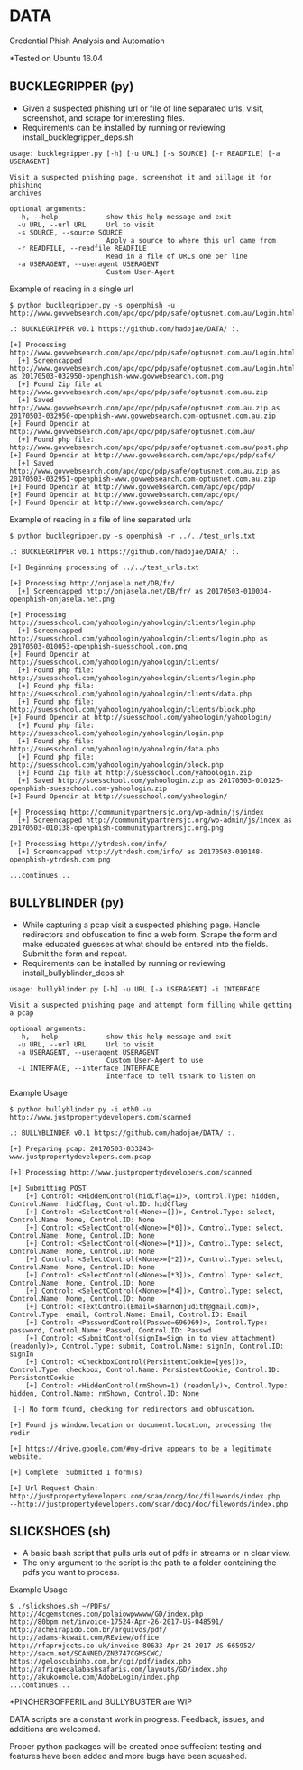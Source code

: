 # DATA
Credential Phish Analysis and Automation

*Tested on Ubuntu 16.04

## BUCKLEGRIPPER (py)
  - Given a suspected phishing url or file of line separated urls, visit, screenshot, and scrape for interesting files.
  - Requirements can be installed by running or reviewing install_bucklegripper_deps.sh
```
usage: bucklegripper.py [-h] [-u URL] [-s SOURCE] [-r READFILE] [-a USERAGENT]

Visit a suspected phishing page, screenshot it and pillage it for phishing
archives

optional arguments:
  -h, --help            show this help message and exit
  -u URL, --url URL     Url to visit
  -s SOURCE, --source SOURCE
                        Apply a source to where this url came from
  -r READFILE, --readfile READFILE
                        Read in a file of URLs one per line
  -a USERAGENT, --useragent USERAGENT
                        Custom User-Agent
```

Example of reading in a single url
```
$ python bucklegripper.py -s openphish -u http://www.govwebsearch.com/apc/opc/pdp/safe/optusnet.com.au/Login.html 

.: BUCKLEGRIPPER v0.1 https://github.com/hadojae/DATA/ :.

[+] Processing http://www.govwebsearch.com/apc/opc/pdp/safe/optusnet.com.au/Login.html
  [+] Screencapped http://www.govwebsearch.com/apc/opc/pdp/safe/optusnet.com.au/Login.html as 20170503-032950-openphish-www.govwebsearch.com.png
  [+] Found Zip file at http://www.govwebsearch.com/apc/opc/pdp/safe/optusnet.com.au.zip
  [+] Saved http://www.govwebsearch.com/apc/opc/pdp/safe/optusnet.com.au.zip as 20170503-032950-openphish-www.govwebsearch.com-optusnet.com.au.zip
[+] Found Opendir at http://www.govwebsearch.com/apc/opc/pdp/safe/optusnet.com.au/
  [+] Found php file: http://www.govwebsearch.com/apc/opc/pdp/safe/optusnet.com.au/post.php
[+] Found Opendir at http://www.govwebsearch.com/apc/opc/pdp/safe/
  [+] Saved http://www.govwebsearch.com/apc/opc/pdp/safe/optusnet.com.au.zip as 20170503-032951-openphish-www.govwebsearch.com-optusnet.com.au.zip
[+] Found Opendir at http://www.govwebsearch.com/apc/opc/pdp/
[+] Found Opendir at http://www.govwebsearch.com/apc/opc/
[+] Found Opendir at http://www.govwebsearch.com/apc/
```

Example of reading in a file of line separated urls
```
$ python bucklegripper.py -s openphish -r ../../test_urls.txt

.: BUCKLEGRIPPER v0.1 https://github.com/hadojae/DATA/ :.

[+] Beginning processing of ../../test_urls.txt

[+] Processing http://onjasela.net/DB/fr/
  [+] Screencapped http://onjasela.net/DB/fr/ as 20170503-010034-openphish-onjasela.net.png

[+] Processing http://suesschool.com/yahoologin/yahoologin/clients/login.php
  [+] Screencapped http://suesschool.com/yahoologin/yahoologin/clients/login.php as 20170503-010053-openphish-suesschool.com.png
[+] Found Opendir at http://suesschool.com/yahoologin/yahoologin/clients/
  [+] Found php file: http://suesschool.com/yahoologin/yahoologin/clients/login.php
  [+] Found php file: http://suesschool.com/yahoologin/yahoologin/clients/data.php
  [+] Found php file: http://suesschool.com/yahoologin/yahoologin/clients/block.php
[+] Found Opendir at http://suesschool.com/yahoologin/yahoologin/
  [+] Found php file: http://suesschool.com/yahoologin/yahoologin/login.php
  [+] Found php file: http://suesschool.com/yahoologin/yahoologin/data.php
  [+] Found php file: http://suesschool.com/yahoologin/yahoologin/block.php
  [+] Found Zip file at http://suesschool.com/yahoologin.zip
  [+] Saved http://suesschool.com/yahoologin.zip as 20170503-010125-openphish-suesschool.com-yahoologin.zip
[+] Found Opendir at http://suesschool.com/yahoologin/

[+] Processing http://communitypartnersjc.org/wp-admin/js/index
  [+] Screencapped http://communitypartnersjc.org/wp-admin/js/index as 20170503-010138-openphish-communitypartnersjc.org.png

[+] Processing http://ytrdesh.com/info/
  [+] Screencapped http://ytrdesh.com/info/ as 20170503-010148-openphish-ytrdesh.com.png
  
...continues...
```

## BULLYBLINDER (py)
  - While capturing a pcap visit a suspected phishing page. Handle redirectors and obfuscation to find a web form. Scrape the form and make educated guesses at what should be entered into the fields. Submit the form and repeat.
  - Requirements can be installed by running or reviewing install_bullyblinder_deps.sh
  
```
usage: bullyblinder.py [-h] -u URL [-a USERAGENT] -i INTERFACE

Visit a suspected phishing page and attempt form filling while getting a pcap

optional arguments:
  -h, --help            show this help message and exit
  -u URL, --url URL     Url to visit
  -a USERAGENT, --useragent USERAGENT
                        Custom User-Agent to use
  -i INTERFACE, --interface INTERFACE
                        Interface to tell tshark to listen on
```
Example Usage
```
$ python bullyblinder.py -i eth0 -u http://www.justpropertydevelopers.com/scanned

.: BULLYBLINDER v0.1 https://github.com/hadojae/DATA/ :.

[+] Preparing pcap: 20170503-033243-www.justpropertydevelopers.com.pcap

[+] Processing http://www.justpropertydevelopers.com/scanned

[+] Submitting POST
    [+] Control: <HiddenControl(hidCflag=1)>, Control.Type: hidden, Control.Name: hidCflag, Control.ID: hidCflag
    [+] Control: <SelectControl(<None>=[])>, Control.Type: select, Control.Name: None, Control.ID: None
    [+] Control: <SelectControl(<None>=[*0])>, Control.Type: select, Control.Name: None, Control.ID: None
    [+] Control: <SelectControl(<None>=[*1])>, Control.Type: select, Control.Name: None, Control.ID: None
    [+] Control: <SelectControl(<None>=[*2])>, Control.Type: select, Control.Name: None, Control.ID: None
    [+] Control: <SelectControl(<None>=[*3])>, Control.Type: select, Control.Name: None, Control.ID: None
    [+] Control: <SelectControl(<None>=[*4])>, Control.Type: select, Control.Name: None, Control.ID: None
    [+] Control: <TextControl(Email=shannonjudith@gmail.com)>, Control.Type: email, Control.Name: Email, Control.ID: Email
    [+] Control: <PasswordControl(Passwd=696969)>, Control.Type: password, Control.Name: Passwd, Control.ID: Passwd
    [+] Control: <SubmitControl(signIn=Sign in to view attachment) (readonly)>, Control.Type: submit, Control.Name: signIn, Control.ID: signIn
    [+] Control: <CheckboxControl(PersistentCookie=[yes])>, Control.Type: checkbox, Control.Name: PersistentCookie, Control.ID: PersistentCookie
    [+] Control: <HiddenControl(rmShown=1) (readonly)>, Control.Type: hidden, Control.Name: rmShown, Control.ID: None

 [-] No form found, checking for redirectors and obfuscation. 

[+] Found js window.location or document.location, processing the redir

[+] https://drive.google.com/#my-drive appears to be a legitimate website.

[+] Complete! Submitted 1 form(s)

[+] Url Request Chain:
http://justpropertydevelopers.com/scan/docg/doc/filewords/index.php
--http://justpropertydevelopers.com/scan/docg/doc/filewords/index.php
```

## SLICKSHOES (sh)
  - A basic bash script that pulls urls out of pdfs in streams or in clear view.
  - The only argument to the script is the path to a folder containing the pdfs you want to process.
  
Example Usage
```
$ ./slickshoes.sh ~/PDFs/
http://4cgemstones.com/polaiowpwwww/GD/index.php
http://80bpm.net/invoice-17524-Apr-26-2017-US-048591/
http://acheirapido.com.br/arquivos/pdf/
http://adams-kuwait.com/REview/office
http://rfaprojects.co.uk/invoice-80633-Apr-24-2017-US-665952/
http://sacm.net/SCANNED/ZN3747CGMSCWC/
https://geloscubinho.com.br/cgi/pdf/index.php
http://afriquecalabashsafaris.com/layouts/GD/index.php
http://akukoomole.com/AdobeLogin/index.php
...continues...
```

*PINCHERSOFPERIL and BULLYBUSTER are WIP

DATA scripts are a constant work in progress. Feedback, issues, and additions are welcomed.

Proper python packages will be created once suffecient testing and features have been added and more bugs have been squashed.
